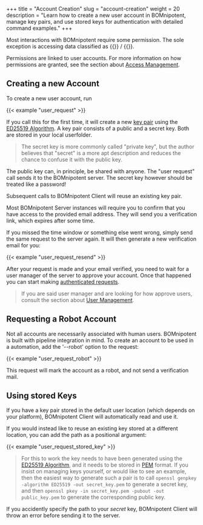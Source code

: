 +++
title = "Account Creation"
slug = "account-creation"
weight = 20
description = "Learn how to create a new user account in BOMnipotent, manage key pairs, and use stored keys for authentication with detailed command examples."
+++

Most interactions with BOMnipotent require some permission. The sole exception is accessing data classified as {{<tlp-white>}} / {{<tlp-clear>}}.

Permissions are linked to user accounts. For more information on how permissions are granted, see the section about [Access Management](/client/manager/access-management).

## Creating a new Account

To create a new user account, run

{{< example "user_request" >}}

If you call this for the first time, it will create a new [key pair](https://en.wikipedia.org/wiki/Public-key_cryptography) using the [ED25519 Algorithm](https://en.wikipedia.org/wiki/EdDSA#Ed25519). A key pair consists of a public and a secret key. Both are stored in your local userfolder.

> The secret key is more commonly called "private key", but the author believes that "secret" is a more apt description and reduces the chance to confuse it with the public key.

The public key can, in principle, be shared with anyone. The "user request" call sends it to the BOMnipotent server. The secret key however should be treated like a password!

Subsequent calls to BOMnipotent Client will reuse an existing key pair.

Most BOMnipotent Server instances will require you to confirm that you have access to the provided email address. They will send you a verification link, which expires after some time.

If you missed the time window or something else went wrong, simply send the same request to the server again. It will then generate a new verification email for you:

{{< example "user_request_resend" >}}

After your request is made and your email verified, you need to wait for a user manager of the server to approve your account. Once that happened you can start making [authenticated requests](/client/basics/authenticating/).

> If you are said user manager and are looking for how approve users, consult the section about [User Management](/client/manager/access-management/user-management/).

## Requesting a Robot Account

Not all accounts are necessarily associated with human users. BOMnipotent is built with pipeline integration in mind. To create an account to be used in a automation, add the '--robot' option to the request:

{{< example "user_request_robot" >}}

This request will mark the account as a robot, and not send a verification mail.

## Using stored Keys

If you have a key pair stored in the default user location (which depends on your platform), BOMnipotent Client will automatically read and use it.

If you would instead like to reuse an existing key stored at a different location, you can add the path as a positional argument:

{{< example "user_request_stored_key" >}}

> For this to work the key needs to have been generated using the [ED25519 Algorithm](https://en.wikipedia.org/wiki/EdDSA#Ed25519), and it needs to be stored in [PEM](https://en.wikipedia.org/wiki/Privacy-Enhanced_Mail) format. If you insist on managing keys yourself, or would like to see an example, then the easiest way to generate such a pair is to call `openssl genpkey -algorithm ED25519 -out secret_key.pem` to generate a secret key, and then `openssl pkey -in secret_key.pem -pubout -out public_key.pem` to generate the corresponding public key.

If you accidently specify the path to your *secret* key, BOMnipotent Client will throw an error before sending it to the server.

